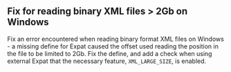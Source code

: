 ## Fix for reading binary XML files > 2Gb on Windows

Fix an error encountered when reading binary format XML files
on Windows - a missing define for Expat caused the offset used reading
the position in the file to be limited to 2Gb. Fix the define,
and add a check when using external Expat that the necessary feature,
`XML_LARGE_SIZE`, is enabled.
